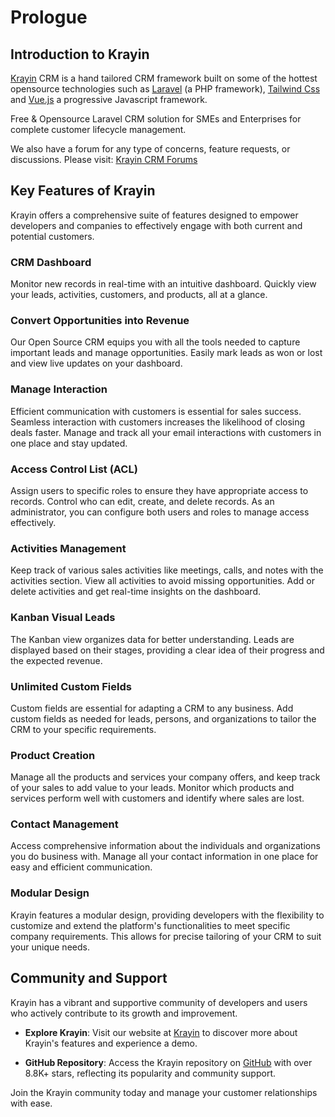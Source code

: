 # Prologue

## Introduction to Krayin

[Krayin](https://krayincrm.com/)  CRM is a hand tailored CRM framework built on some of the hottest opensource technologies such as [Laravel](https://laravel.com/) (a PHP framework), [Tailwind Css](https://tailwindcss.com/) and [Vue.js](https://vuejs.org/) a progressive Javascript framework.

Free & Opensource Laravel CRM solution for SMEs and Enterprises for complete customer lifecycle management.

We also have a forum for any type of concerns, feature requests, or discussions. Please visit: [Krayin CRM Forums](https://forums.krayincrm.com/)

## Key Features of Krayin

Krayin offers a comprehensive suite of features designed to empower developers and companies to effectively engage with both current and potential customers.

### CRM Dashboard

Monitor new records in real-time with an intuitive dashboard. Quickly view your leads, activities, customers, and products, all at a glance.

### Convert Opportunities into Revenue

Our Open Source CRM equips you with all the tools needed to capture important leads and manage opportunities. Easily mark leads as won or lost and view live updates on your dashboard.

### Manage Interaction

Efficient communication with customers is essential for sales success. Seamless interaction with customers increases the likelihood of closing deals faster. Manage and track all your email interactions with customers in one place and stay updated.

### Access Control List (ACL)

Assign users to specific roles to ensure they have appropriate access to records. Control who can edit, create, and delete records. As an administrator, you can configure both users and roles to manage access effectively.

### Activities Management

Keep track of various sales activities like meetings, calls, and notes with the activities section. View all activities to avoid missing opportunities. Add or delete activities and get real-time insights on the dashboard.

### Kanban Visual Leads

The Kanban view organizes data for better understanding. Leads are displayed based on their stages, providing a clear idea of their progress and the expected revenue.

### Unlimited Custom Fields

Custom fields are essential for adapting a CRM to any business. Add custom fields as needed for leads, persons, and organizations to tailor the CRM to your specific requirements.

### Product Creation

Manage all the products and services your company offers, and keep track of your sales to add value to your leads. Monitor which products and services perform well with customers and identify where sales are lost.

### Contact Management

Access comprehensive information about the individuals and organizations you do business with. Manage all your contact information in one place for easy and efficient communication.

### Modular Design

Krayin features a modular design, providing developers with the flexibility to customize and extend the platform's functionalities to meet specific company requirements. This allows for precise tailoring of your CRM to suit your unique needs.

## Community and Support

Krayin has a vibrant and supportive community of developers and users who actively contribute to its growth and improvement.

- **Explore Krayin**: Visit our website at [Krayin](https://krayincrm.com) to discover more about Krayin's features and experience a demo.

- **GitHub Repository**: Access the Krayin repository on [GitHub](https://github.com/krayin/laravel-crm) with over 8.8K+ stars, reflecting its popularity and community support.

Join the Krayin community today and manage your customer relationships with ease.
